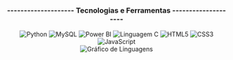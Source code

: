 <div align="center">
  <h3>-------------------- Tecnologias e Ferramentas --------------------</h3>
  <img src="https://img.icons8.com/color/48/000000/python.png" alt="Python"/>
  <img src="https://img.icons8.com/color/48/000000/mysql-logo.png" alt="MySQL"/>
  <img src="https://img.icons8.com/color/48/000000/power-bi.png" alt="Power BI"/>
  <img src="https://img.icons8.com/color/48/000000/c-programming.png" alt="Linguagem C"/>
  <img src="https://img.icons8.com/color/48/000000/html-5.png" alt="HTML5"/>
  <img src="https://img.icons8.com/color/48/000000/css3.png" alt="CSS3"/>
  <img src="https://img.icons8.com/color/48/000000/javascript.png" alt="JavaScript"/>
</div>

<!-- Gráfico de atividade com GitHub Profile Summary Cards -->
<div align="center">
  <img src="https://github-profile-summary-cards.vercel.app/api/cards/most-commit-language?username=Wesleyszs&theme=radical" alt="Gráfico de Linguagens"/>
</div>
